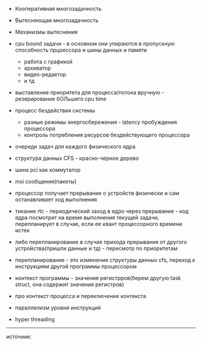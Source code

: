 - Кооперативная многозадачность
- Вытесняющая многозадачность
- Механизмы вытеснения


- cpu bound задачи - в основном они упираются в пропускную способность прцоессора и шины данных и памяти
	- работа с графикой
	- архиватор
	- видео-редактор
	- и тд
- выставление приоритета для процесса/потока вручную - резерирование бОЛьшего cpu time
- процесс бездействия системы
	- разные режимы энергосбережения - latency пробуждения процессора
	- контроль потребления ресурсов бездействующего процессора
- очереди задач для каждого физического ядра
- структура данных CFS - красно-черное дерево


- шина pci как коммутатор
- msi сообщения(пакеты)
- процессор получает прерывание о устройств физически и сам останавливает ход выполнения
- тикание rtc - периодический заход в ядро через прерывание - код ядра посмотрит на время выполнения текущей задачи, перепланирует в случае, если ее квант процессорного времени истек
- либо перепланирование в случае прихода прерывания от другого устройства(пришли данные и тд) - пересмотр по приоритетам
- перепланирование - это изменение структуры данных cfs, переход к инструкциям другой программы процессором
- контекст программы - значения регистрров(берем другую task struct, она содержит значения регистров)


- про контекст процесса и переключение контекста
- параллелизм уровня инструкций
- hyper threading

---
источник: 